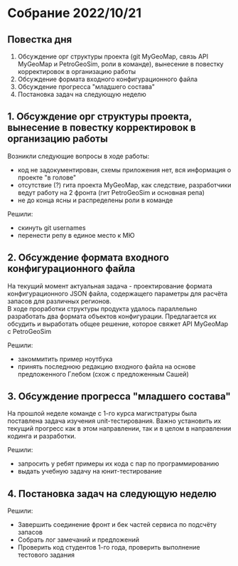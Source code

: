 # Собрание 2022/10/21

## Повестка дня
1. Обсуждение орг структуры проекта (git MyGeoMap, связь API MyGeoMap и PetroGeoSim, роли в команде), вынесение в
повестку корректировок в организацию работы
2. Обсуждение формата входного конфигурационного файла
3. Обсуждение прогресса "младшего состава"
4. Постановка задач на следующую неделю

## 1. Обсуждение орг структуры проекта, вынесение в повестку корректировок в организацию работы
Возникли следующие вопросы в ходе работы:
* код не задокументирован, схемы приложения нет, вся информация о проекте "в голове"
* отсутствие (?) гита проекта MyGeoMap, как следствие, разработчики ведут работу на 2 фронта (гит PetroGeoSim и основная
репа)
* не до конца ясны и распределены роли в команде

Решили:
* скинуть git usernames
* перенести репу в единое место к МЮ

## 2. Обсуждение формата входного конфигурационного файла
На текущий момент актуальная задача - проектирование формата конфигурационного JSON файла, содержащего параметры для
расчёта запасов для различных регионов.\
В ходе проработки структуры продукта удалось параллельно разработать два формата объектов конфигурации. Предлагается их
обсудить и выработать общее решение, которое свяжет API MyGeoMap с PetroGeoSim

Решили:
* закоммитить пример ноутбука
* принять последнюю редакцию входного файла на основе предложенного Глебом (схож с предложенным Сашей)

## 3. Обсуждение прогресса "младшего состава"
На прошлой неделе команде с 1-го курса магистратуры была поставлена задача изучения unit-тестирования.
Важно установить их текущий прогресс как в этом направлении, так и в целом в направлении кодинга и разработки.

Решили:
* запросить у ребят примеры их кода с пар по программированию
* выдать учебную задачу на юнит-тестирование

## 4. Постановка задач на следующую неделю
Решили:
* Завершить соединение фронт и бек частей сервиса по подсчёту запасов
* Собрать лог замечаний и предложений
* Проверить код студентов 1-го года, проверить выполнение тестового задания
